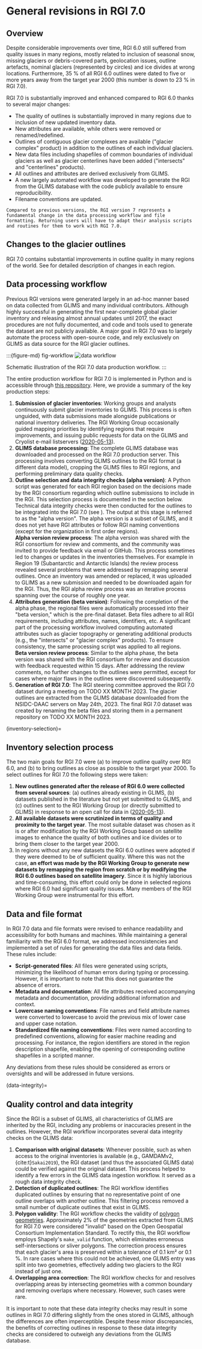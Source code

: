 # General revisions in RGI 7.0

## Overview

Despite considerable improvements over time, RGI 6.0 still suffered from quality issues in many regions, mostly related to inclusion of seasonal snow, missing glaciers or debris-covered parts, geolocation issues, outline artefacts, nominal glaciers (represented by circles) and ice divides at wrong locations. Furthermore, 35 % of all RGI 6.0 outlines were dated to five or more years away from the target year 2000 (this number is down to 23 % in RGI 7.0).

RGI 7.0 is substantially improved and enhanced compared to RGI 6.0 thanks to several major changes:

- The quality of outlines is substantially improved in many regions due to inclusion of new updated inventory data.
- New attributes are available, while others were removed or renamed/redefined.
- Outlines of contiguous glacier complexes are available ("glacier complex" product) in addition to the outlines of each individual glaciers.
- New data files including shapefiles of common boundaries of individual glaciers as well as glacier centerlines have been added ("intersects" and "centerlines" products).
- All outlines and attributes are derived exclusively from GLIMS.
- A new largely automated workflow was developed to generate the RGI from the GLIMS database with the code publicly available to ensure reproducibility.
- Filename conventions are updated.

```{important}
Compared to previous versions, the RGI version 7 represents a fundamental change in the data processing workflow and file formatting. Returning users will have to adapt their analysis scripts and routines for them to work with RGI 7.0.
```

## Changes to the glacier outlines

RGI 7.0 contains substantial improvements in outline quality in many regions of the world. See [](05_description_by_region) for detailed description of changes in each region.

## Data processing workflow

Previous RGI versions were generated largely in an ad-hoc manner based on data collected from GLIMS and many individual contributors. Although highly successful in generating the first near-complete global glacier inventory and releasing almost annual updates until 2017, the exact procedures are not fully documented, and code and tools used to generate the dataset are not publicly available. A major goal in RGI 7.0 was to largely automate the process with open-source code, and rely exclusively on GLIMS as data source for the RGI glacier outlines.

:::{figure-md} fig-workflow
<img src="img/workflow.png" alt="data workflow" class="bg-primary mb-1">

Schematic illustration of the RGI 7.0 data production workflow.
:::

The entire production workflow for RGI 7.0 is implemented in Python and is accessible through [this repository](https://github.com/GLIMS-RGI/rgi7_scripts). Here, we provide a summary of the key production steps:

1. **Submission of glacier inventories**: Working groups and analysts continuously submit glacier inventories to GLIMS. This process is often unguided, with data submissions made alongside publications or national inventory deliveries. The RGI Working Group occasionally guided mapping priorities by identifying regions that require improvements, and issuing public requests for data on the GLIMS and Cryolist e-mail listservers ([2020-05-13](https://lists.cryolist.org/pipermail/cryolist/2020-May/005135.html)).
2. **GLIMS database processing**: The complete GLIMS database was downloaded and processed on the RGI 7.0 production server. This processing involves converting GLIMS outlines to the RGI format (a different data model), cropping the GLIMS files to RGI regions, and performing preliminary data quality checks.
3. **Outline selection and data integrity checks (alpha version)**: A Python script was generated for each RGI region based on the decisions made by the RGI consortium regarding which outline submissions to include in the RGI. This selection process is documented in the section [](inventory-selection) below. Technical data integrity checks were then conducted for the outlines to be integrated into the RGI 7.0 (see [](data-integrity)). The output at this stage is referred to as the "alpha version". The alpha version is a subset of GLIMS, and it does not yet have RGI attributes or follow RGI naming conventions (except for the organization in first order regions).<br>**Alpha version review process**: The alpha version was shared with the RGI consortium for review and comments, and the community was invited to provide feedback via email or GitHub. This process sometimes led to changes or updates in the inventories themselves. For example in Region 19 (Subantarctic and Antarctic Islands) the review process revealed several problems that were addressed by remapping several outlines. Once an inventory was amended or replaced, it was uploaded to GLIMS as a new submission and needed to be downloaded again for the RGI. Thus, the RGI alpha review process was an iterative process spanning over the course of roughly one year.
4. **Attributes generation (beta version)**: Following the completion of the alpha phase, the regional files were automatically processed into their "beta version," which is the pre-final dataset. Beta files adhere to all RGI requirements, including attributes, names, identifiers, etc. A significant part of the processing workflow involved computing automated attributes such as glacier topography or generating additional products (e.g., the "intersects" or "glacier complex" products). To ensure consistency, the same processing script was applied to all regions.<br>**Beta version review process**: Similar to the alpha phase, the beta version was shared with the RGI consortium for review and discussion with feedback requested within 15 days. After addressing the review comments, no further changes to the outlines were permitted, except for cases where major flaws in the outlines were discovered subsequently.
5. **Generation of RGI 7.0**: The RGI steering committee approved the RGI 7.0 dataset during a meeting on TODO XX MONTH 2023. The glacier outlines are extracted from the GLIMS database downloaded from the NSIDC-DAAC servers on May 24th, 2023. The final RGI 7.0 dataset was created by renaming the beta files and storing them in a permanent repository on TODO XX MONTH 2023.

(inventory-selection)=
## Inventory selection process

The two main goals for RGI 7.0 were (a) to improve outline quality over RGI 6.0, and (b) to bring outlines as close as possible to the target year 2000. To select outlines for RGI 7.0 the following steps were taken:

1. **New outlines generated after the release of RGI 6.0 were collected from several sources**: (a) outlines already existing in GLIMS, (b) datasets published in the literature but not yet submitted to GLIMS, and (c) outlines sent to the RGI Working Group (or directly submitted to GLIMS) in response to an open call for data in ([2020-05-13](https://lists.cryolist.org/pipermail/cryolist/2020-May/005135.html)).
2. **All available datasets were scrutinized in terms of quality and proximity to the target year**. The most suitable dataset was chosen as it is or after modification by the RGI Working Group based on satellite images to enhance the quality of both outlines and ice divides or to bring them closer to the target year 2000.
3. In regions without any new datasets the RGI 6.0 outlines were adopted if they were deemed to be of sufficient quality. Where this was not the case, **an effort was made by the RGI Working Group to generate new datasets by remapping the region from scratch or by modifying the RGI 6.0 outlines based on satellite imagery**. Since it is highly laborious and time-consuming, this effort could only be done in selected regions where RGI 6.0 had significant quality issues. Many members of the RGI Working Group were instrumental for this effort.

## Data and file format

In RGI 7.0 data and file formats were revised to enhance readability and accessibility for both humans and machines. While maintaining a general familiarity with the RGI 6.0 format, we addressed inconsistencies and implemented a set of rules for generating the data files and data fields. These rules include:

- **Script-generated files**: All files were generated using scripts, minimizing the likelihood of human errors during typing or processing. However, it is important to note that this does not guarantee the absence of errors.
- **Metadata and documentation**: All file attributes received accompanying metadata and documentation, providing additional information and context.
- **Lowercase naming conventions**: File names and field attribute names were converted to lowercase to avoid the previous mix of lower case and upper case notation.
- **Standardized file naming conventions**: Files were named according to predefined conventions, allowing for easier machine reading and processing. For instance, the region identifiers are stored in the region description shapefile, enabling the opening of corresponding outline shapefiles in a scripted manner.

Any deviations from these rules should be considered as errors or oversights and will be addressed in future versions.

(data-integrity)=
## Quality control and data integrity

Since the RGI is a subset of GLIMS, all characteristics of GLIMS are inherited by the RGI, including any problems or inaccuracies present in the outlines. However, the RGI workflow incorporates several data integrity checks on the GLIMS data:

1. **Comparison with original datasets**: Whenever possible, such as when access to the original inventories is available (e.g., GAMDAMv2, {cite:t}`Sakai2019`), the RGI dataset (and thus the associated GLIMS data) could be verified against the original dataset. This process helped to identify a few errors in the GLIMS data ingestion workflow. It served as a rough data integrity check.
2. **Detection of duplicated outlines**: The RGI workflow identifies duplicated outlines by ensuring that no representative point of one outline overlaps with another outline. This filtering process removed a small number of duplicate outlines that exist in GLIMS.
3. **Polygon validity**: The RGI workflow checks the validity of [polygon geometries](https://developers.arcgis.com/documentation/common-data-types/geometry-objects.htm). Approximately 2% of the geometries extracted from GLIMS for RGI 7.0 were considered "invalid" based on the Open Geospatial Consortium Implementation Standard. To rectify this, the RGI workflow employs Shapely's `make_valid` function, which eliminates erroneous self-intersections or sliver polygons. The correction process ensures that each glacier's area is preserved within a tolerance of 0.1 km² or 0.1 %. In rare cases where this could not be achieved, one GLIMS entry was split into two geometries, effectively adding two glaciers to the RGI instead of just one.
4. **Overlapping area correction**: The RGI workflow checks for and resolves overlapping areas by intersecting geometries with a common boundary and removing overlaps where necessary. However, such cases were rare.

It is important to note that these data integrity checks may result in some outlines in RGI 7.0 differing slightly from the ones stored in GLIMS, although the differences are often imperceptible. Despite these minor discrepancies, the benefits of correcting outlines in response to these data integrity checks are considered to outweigh any deviations from the GLIMS database.
